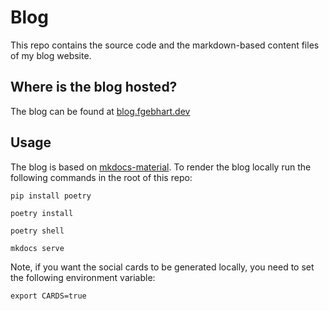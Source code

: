 # Blog
This repo contains the source code and the markdown-based content files of my blog website.


## Where is the blog hosted?

The blog can be found at [blog.fgebhart.dev](https://blog.fgebhart.dev/)


## Usage

The blog is based on [mkdocs-material](https://squidfunk.github.io/mkdocs-material/). To render the blog locally
run the following commands in the root of this repo:

```
pip install poetry

poetry install

poetry shell

mkdocs serve
```

Note, if you want the social cards to be generated locally, you need to set the following environment variable:
```
export CARDS=true
```
